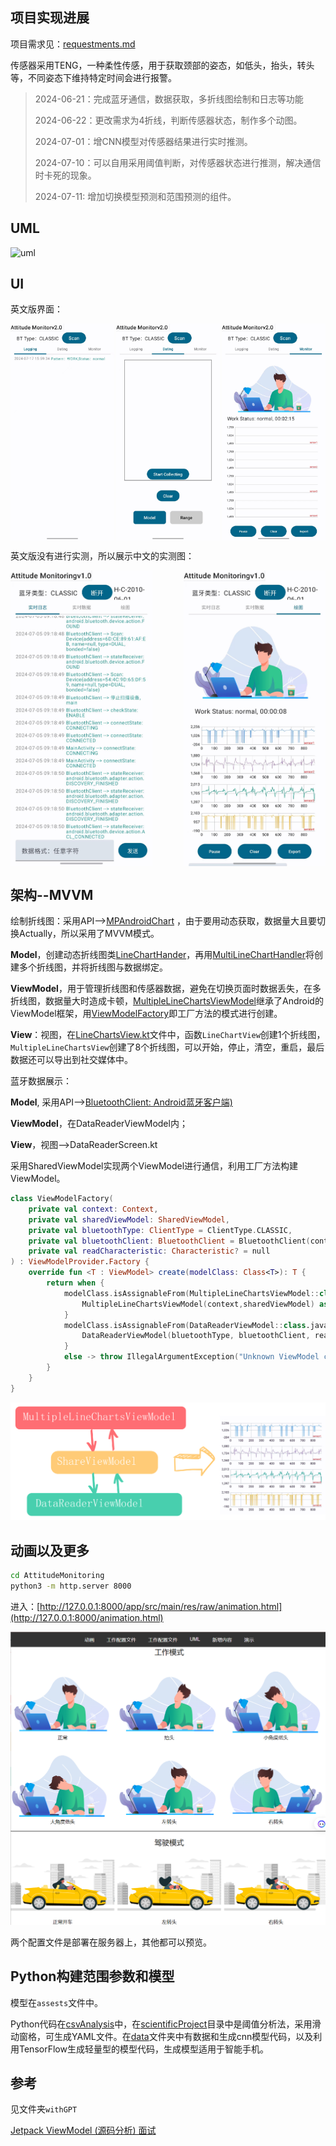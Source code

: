 ## 项目实现进展

项目需求见：[requestments.md](requirements.md)

传感器采用TENG，一种柔性传感，用于获取颈部的姿态，如低头，抬头，转头等，不同姿态下维持特定时间会进行报警。

> 2024-06-21：完成蓝牙通信，数据获取，多折线图绘制和日志等功能
>
> 2024-06-22：更改需求为4折线，判断传感器状态，制作多个动图。
>
> 2024-07-01：增CNN模型对传感器结果进行实时推测。
>
> 2024-07-10：可以自用采用阈值判断，对传感器状态进行推测，解决通信时卡死的现象。
>
> 2024-07-11:  增加切换模型预测和范围预测的组件。

## UML

![uml](E:\Project\Neck_Health\AttitudeMonitoring\uml.png)

## UI

英文版界面：

<div style="display: flex; justify-content: space-between;">
    <img src="img/UI_En.jpg" alt="UI_En" style="width: 33%;"/>
    <img src="img/dating.jpg" alt="dating" style="width: 33%;"/>
    <img src="img/monitor.jpg" alt="monitor" style="width: 33%;"/>
</div>

英文版没有进行实测，所以展示中文的实测图：

<div style="display: flex; justify-content: space-between;">
    <img src="img/cn_bt.jpg" alt="cn_bt" style="width: 45%;"/>
    <img src="img/cn_draw.jpg" alt="cn_draw" style="width: 45%;"/>
</div>

## 架构--MVVM

绘制折线图：采用API-->[MPAndroidChart](https://github.com/PhilJay/MPAndroidChart) ，由于要用动态获取，数据量大且要切换Actually，所以采用了MVVM模式。

**Model**，创建动态折线图类[LineChartHander](AttitudeMonitoring/app/src/main/java/com/example/attitudemonitoring/handler/LineChartHandler.kt)，再用[MultiLineChartHandler](AttitudeMonitoring/app/src/main/java/com/example/attitudemonitoring/handler/MultiLineChartHandler.kt)将创建多个折线图，并将折线图与数据绑定。

**ViewModel**，用于管理折线图和传感器数据，避免在切换页面时数据丢失，在多折线图，数据量大时造成卡顿，[MultipleLineChartsViewModel](AttitudeMonitoring/app/src/main/java/com/example/attitudemonitoring/viewModel/MultipleLineChartsViewModel.kt)继承了Android的ViewModel框架，用[ViewModelFactory](AttitudeMonitoring/app/src/main/java/com/example/attitudemonitoring/viewModel/ViewModelFactory.kt)即工厂方法的模式进行创建。

**View**：视图，在[LineChartsView.kt](AttitudeMonitoring/app/src/main/java/com/example/attitudemonitoring/ui/widgets/LineChartsView.kt)文件中，函数`LineChartView`创建1个折线图，`MultipleLineChartsView`创建了8个折线图，可以开始，停止，清空，重启，最后数据还可以导出到社交媒体中。

蓝牙数据展示：

**Model**, 采用API-->[BluetoothClient: Android蓝牙客户端)](https://github.com/zhzc0x/BluetoothClient)

**ViewModel**，在DataReaderViewModel内；

**View**，视图-->DataReaderScreen.kt

采用SharedViewModel实现两个ViewModel进行通信，利用工厂方法构建ViewModel。

```kotlin
class ViewModelFactory(
    private val context: Context,
    private val sharedViewModel: SharedViewModel,
    private val bluetoothType: ClientType = ClientType.CLASSIC,
    private val bluetoothClient: BluetoothClient = BluetoothClient(context,bluetoothType,null),
    private val readCharacteristic: Characteristic? = null
) : ViewModelProvider.Factory {
    override fun <T : ViewModel> create(modelClass: Class<T>): T {
        return when {
            modelClass.isAssignableFrom(MultipleLineChartsViewModel::class.java) -> {
                MultipleLineChartsViewModel(context,sharedViewModel) as T
            }
            modelClass.isAssignableFrom(DataReaderViewModel::class.java) -> {
                DataReaderViewModel(bluetoothType, bluetoothClient, readCharacteristic,sharedViewModel) as T
            }
            else -> throw IllegalArgumentException("Unknown ViewModel class")
        }
    }
}

```

<img src="img/viewModel.png" style="zoom:60%;" />

## 动画以及更多

```bash
cd AttitudeMonitoring
python3 -m http.server 8000
```

进入：[http://127.0.0.1:8000/app/src/main/res/raw/animation.html](http://127.0.0.1:8000/animation.html)

![](img/html.png)

两个配置文件是部署在服务器上，其他都可以预览。

## Python构建范围参数和模型

模型在`assests`文件中。

Python代码在[csvAnalysis](csvAnalysis/scientificProject)中，在[scientificProject](csvAnalysis/scientificProject)目录中是阈值分析法，采用滑动窗格，可生成YAML文件。在[data](csvAnalysis/scientificProject/data)文件夹中有数据和生成cnn模型代码，以及利用TensorFlow生成轻量型的模型代码，生成模型适用于智能手机。

## 参考

见文件夹`withGPT`

[Jetpack ViewModel (源码分析) 面试](https://juejin.cn/post/7379823758420148276)
